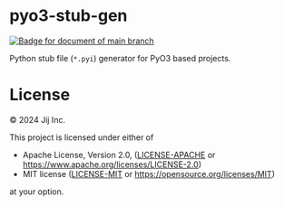# pyo3-stub-gen

[![Badge for document of main branch](https://img.shields.io/badge/document-main-blue?logo=github)](https://fictional-adventure-worw3j1.pages.github.io//pyo3_stub_gen/index.html)

Python stub file (`*.pyi`) generator for PyO3 based projects.

# License

© 2024 Jij Inc.

This project is licensed under either of

- Apache License, Version 2.0, ([LICENSE-APACHE](LICENSE-APACHE) or <https://www.apache.org/licenses/LICENSE-2.0>)
- MIT license ([LICENSE-MIT](LICENSE-MIT) or <https://opensource.org/licenses/MIT>)

at your option.
